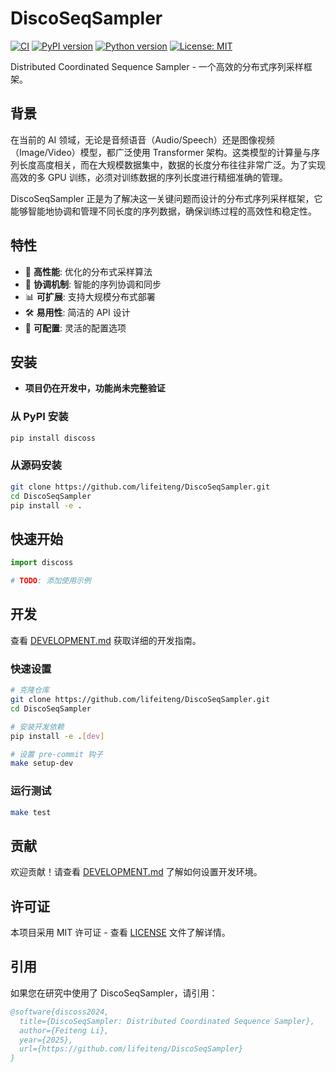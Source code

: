 # DiscoSeqSampler

[![CI](https://github.com/lifeiteng/DiscoSeqSampler/actions/workflows/ci.yml/badge.svg)](https://github.com/lifeiteng/DiscoSeqSampler/actions/workflows/ci.yml)
[![PyPI version](https://badge.fury.io/py/discoss.svg)](https://badge.fury.io/py/discoss)
[![Python version](https://img.shields.io/pypi/pyversions/discoss.svg)](https://pypi.org/project/discoss/)
[![License: MIT](https://img.shields.io/badge/License-MIT-yellow.svg)](https://opensource.org/licenses/MIT)

Distributed Coordinated Sequence Sampler - 一个高效的分布式序列采样框架。

## 背景

在当前的 AI 领域，无论是音频语音（Audio/Speech）还是图像视频（Image/Video）模型，都广泛使用 Transformer 架构。这类模型的计算量与序列长度高度相关，而在大规模数据集中，数据的长度分布往往非常广泛。为了实现高效的多 GPU 训练，必须对训练数据的序列长度进行精细准确的管理。

DiscoSeqSampler 正是为了解决这一关键问题而设计的分布式序列采样框架，它能够智能地协调和管理不同长度的序列数据，确保训练过程的高效性和稳定性。

## 特性

- 🚀 **高性能**: 优化的分布式采样算法
- 🔄 **协调机制**: 智能的序列协调和同步
- 📊 **可扩展**: 支持大规模分布式部署
- 🛠️ **易用性**: 简洁的 API 设计
- 🔧 **可配置**: 灵活的配置选项

## 安装
* **项目仍在开发中，功能尚未完整验证**

### 从 PyPI 安装

```bash
pip install discoss
```

### 从源码安装

```bash
git clone https://github.com/lifeiteng/DiscoSeqSampler.git
cd DiscoSeqSampler
pip install -e .
```

## 快速开始

```python
import discoss

# TODO: 添加使用示例
```

## 开发

查看 [DEVELOPMENT.md](DEVELOPMENT.md) 获取详细的开发指南。

### 快速设置

```bash
# 克隆仓库
git clone https://github.com/lifeiteng/DiscoSeqSampler.git
cd DiscoSeqSampler

# 安装开发依赖
pip install -e .[dev]

# 设置 pre-commit 钩子
make setup-dev
```

### 运行测试

```bash
make test
```

## 贡献

欢迎贡献！请查看 [DEVELOPMENT.md](DEVELOPMENT.md) 了解如何设置开发环境。

## 许可证

本项目采用 MIT 许可证 - 查看 [LICENSE](LICENSE) 文件了解详情。

## 引用

如果您在研究中使用了 DiscoSeqSampler，请引用：

```bibtex
@software{discoss2024,
  title={DiscoSeqSampler: Distributed Coordinated Sequence Sampler},
  author={Feiteng Li},
  year={2025},
  url={https://github.com/lifeiteng/DiscoSeqSampler}
}
```
